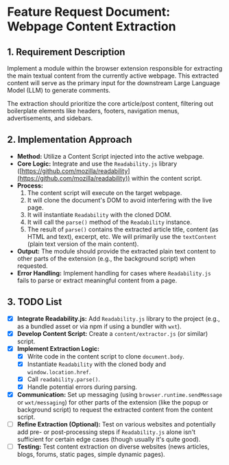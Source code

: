 # Feature Request Document: Webpage Content Extraction

## 1. Requirement Description

Implement a module within the browser extension responsible for extracting the main textual content from the currently active webpage. This extracted content will serve as the primary input for the downstream Large Language Model (LLM) to generate comments.

The extraction should prioritize the core article/post content, filtering out boilerplate elements like headers, footers, navigation menus, advertisements, and sidebars.

## 2. Implementation Approach

-   **Method:** Utilize a Content Script injected into the active webpage.
-   **Core Logic:** Integrate and use the `Readability.js` library ([https://github.com/mozilla/readability](https://github.com/mozilla/readability)) within the content script.
-   **Process:**
    1.  The content script will execute on the target webpage.
    2.  It will clone the document's DOM to avoid interfering with the live page.
    3.  It will instantiate `Readability` with the cloned DOM.
    4.  It will call the `parse()` method of the `Readability` instance.
    5.  The result of `parse()` contains the extracted article title, content (as HTML and text), excerpt, etc. We will primarily use the `textContent` (plain text version of the main content).
-   **Output:** The module should provide the extracted plain text content to other parts of the extension (e.g., the background script) when requested.
-   **Error Handling:** Implement handling for cases where `Readability.js` fails to parse or extract meaningful content from a page.

## 3. TODO List

-   [x] **Integrate Readability.js:** Add `Readability.js` library to the project (e.g., as a bundled asset or via npm if using a bundler with `wxt`).
-   [x] **Develop Content Script:** Create a `content/extractor.js` (or similar) script.
-   [x] **Implement Extraction Logic:**
    -   [x] Write code in the content script to clone `document.body`.
    -   [x] Instantiate `Readability` with the cloned body and `window.location.href`.
    -   [x] Call `readability.parse()`.
    -   [x] Handle potential errors during parsing.
-   [x] **Communication:** Set up messaging (using `browser.runtime.sendMessage` or `wxt/messaging`) for other parts of the extension (like the popup or background script) to request the extracted content from the content script.
-   [ ] **Refine Extraction (Optional):** Test on various websites and potentially add pre- or post-processing steps if `Readability.js` alone isn't sufficient for certain edge cases (though usually it's quite good).
-   [ ] **Testing:** Test content extraction on diverse websites (news articles, blogs, forums, static pages, simple dynamic pages).
